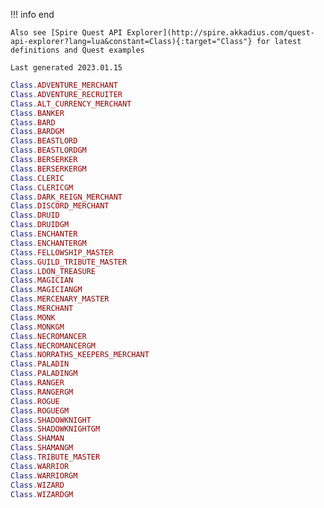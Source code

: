 !!! info end

    Also see [Spire Quest API Explorer](http://spire.akkadius.com/quest-api-explorer?lang=lua&constant=Class){:target="Class"} for latest definitions and Quest examples

    Last generated 2023.01.15

``` lua
Class.ADVENTURE_MERCHANT
Class.ADVENTURE_RECRUITER
Class.ALT_CURRENCY_MERCHANT
Class.BANKER
Class.BARD
Class.BARDGM
Class.BEASTLORD
Class.BEASTLORDGM
Class.BERSERKER
Class.BERSERKERGM
Class.CLERIC
Class.CLERICGM
Class.DARK_REIGN_MERCHANT
Class.DISCORD_MERCHANT
Class.DRUID
Class.DRUIDGM
Class.ENCHANTER
Class.ENCHANTERGM
Class.FELLOWSHIP_MASTER
Class.GUILD_TRIBUTE_MASTER
Class.LDON_TREASURE
Class.MAGICIAN
Class.MAGICIANGM
Class.MERCENARY_MASTER
Class.MERCHANT
Class.MONK
Class.MONKGM
Class.NECROMANCER
Class.NECROMANCERGM
Class.NORRATHS_KEEPERS_MERCHANT
Class.PALADIN
Class.PALADINGM
Class.RANGER
Class.RANGERGM
Class.ROGUE
Class.ROGUEGM
Class.SHADOWKNIGHT
Class.SHADOWKNIGHTGM
Class.SHAMAN
Class.SHAMANGM
Class.TRIBUTE_MASTER
Class.WARRIOR
Class.WARRIORGM
Class.WIZARD
Class.WIZARDGM

```
